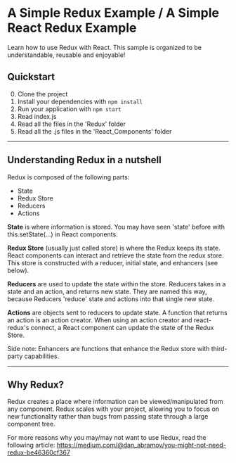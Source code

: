 # A Simple Redux Example / A Simple React Redux Example

Learn how to use Redux with React. This sample is organized to be understandable, reusable and enjoyable!

## Quickstart

0. Clone the project
1. Install your dependencies with ```npm install```
2. Run your application with ```npm start```
3. Read index.js
4. Read all the files in the 'Redux' folder
5. Read all the .js files in the 'React_Components' folder

---

## Understanding Redux in a nutshell

Redux is composed of the following parts:

* State
* Redux Store
* Reducers
* Actions

**State** is where information is stored. You may have seen 'state' before with this.setState(...) in React components. 

**Redux Store** (usually just called store) is where the Redux keeps its state. React components can interact and retrieve the state from the redux store. This store is constructed with a reducer, initial state, and enhancers (see below).

**Reducers** are used to update the state within the store. Reducers takes in a state and an action, and returns new state. They are named this way, because Reducers 
'reduce' state and actions into that single new state.

**Actions** are objects sent to reducers to update state. A function that returns an action is an action creator. When using an action creator and react-redux's connect, a React component can update the state of the Redux Store.

Side note: Enhancers are functions that enhance the Redux store with third-party capabilities.

---

## Why Redux?

Redux creates a place where information can be viewed/manipulated from any component. Redux scales with your project, allowing you to focus on new functionality rather than bugs from passing state through a large component tree. 

For more reasons why you may/may not want to use Redux, read the following article: https://medium.com/@dan_abramov/you-might-not-need-redux-be46360cf367
